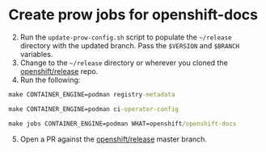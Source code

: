 # Create prow jobs for openshift-docs

2. Run the `update-prow-config.sh` script to populate the `~/release` directory with the updated branch. Pass the `$VERSION` and `$BRANCH` variables. 
3. Change to the `~/release` directory or wherever you cloned the [openshift/release](https://github.com/openshift/release) repo.
4. Run the following: 
```cmd
make CONTAINER_ENGINE=podman registry-metadata

make CONTAINER_ENGINE=podman ci-operator-config

make jobs CONTAINER_ENGINE=podman WHAT=openshift/openshift-docs
```
5. Open a PR against the [openshift/release](https://github.com/openshift/release) master branch.